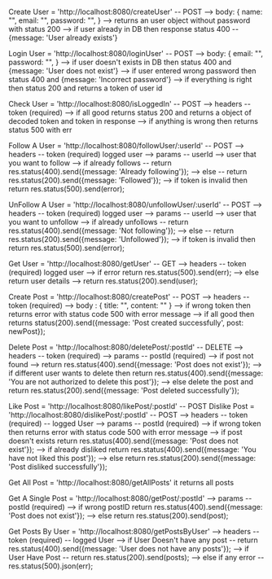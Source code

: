 Create User  = 'http://localhost:8080/createUser'     -- POST
--> body: {
    name: "",
    email: "",
    password: "",
}
--> returns an user object without password with status 200
--> if user already in DB then response status 400  -- {message: 'User already exists'}


Login User  = 'http://localhost:8080/loginUser'     -- POST
--> body: {
    email: "",
    password: "",
}
--> if user doesn't exists in DB then status 400 and {message: 'User does not exist'}
--> if user entered wrong password then status 400 and {message: 'Incorrect password'}
--> if everything is right then status 200 and returns a token of user id


Check User = 'http://localhost:8080/isLoggedIn'     -- POST
--> headers -- token  (required)
--> if all good returns status 200 and returns a object of decoded token and token in response
--> if anything is wrong then returns status 500 with err


Follow A User = 'http://localhost:8080/followUser/:userId'   -- POST
--> headers -- token (required)   logged user
--> params -- userId  --> user that you want to follow
--> if already follows -- return res.status(400).send({message: 'Already following'});
--> else  -- return res.status(200).send({message: 'Followed'});
--> if token is invalid then return res.status(500).send(error);


UnFollow A User = 'http://localhost:8080/unfollowUser/:userId'   -- POST
--> headers -- token (required)   logged user
--> params -- userId  --> user that you want to unfollow
--> if already unfollows -- return res.status(400).send({message: 'Not following'});
--> else  -- return res.status(200).send({message: 'Unfollowed'});
--> if token is invalid then return res.status(500).send(error);


Get User  = 'http://localhost:8080/getUser'   -- GET
--> headers -- token (required)   logged user
--> if error return res.status(500).send(err);
--> else return user details  --> return res.status(200).send(user);


Create Post = 'http://localhost:8080/createPost'       -- POST
--> headers -- token  (required)
--> body : {
    title: "",
    content: ""
}
--> if wrong token then returns error with status code 500 with error message
--> if all good then returns status(200).send({message: 'Post created successfully', post: newPost});

Delete Post = 'http://localhost:8080/deletePost/:postId'      -- DELETE
--> headers -- token  (required)
--> params -- postId  (required)
--> if post not found --> return res.status(400).send({message: 'Post does not exist'});
--> if different user wants to delete then return res.status(400).send({message: 'You are not authorized to delete this post'});
--> else delete the post and return res.status(200).send({message: 'Post deleted successfully'});

Like Post = 'http://localhost:8080/likePost/:postId'  -- POST
Dislike Post = 'http://localhost:8080/dislikePost/:postId'  -- POST
--> headers -- token  (required)  -- logged User
--> params -- postId  (required)
--> if wrong token then returns error with status code 500 with error message
--> if post doesn't exists return res.status(400).send({message: 'Post does not exist'});
--> if already disliked return res.status(400).send({message: 'You have not liked this post'});
--> else return res.status(200).send({message: 'Post disliked successfully'});


Get All Post = 'http://localhost:8080/getAllPosts'
it returns all posts

Get A Single Post = 'http://localhost:8080/getPost/:postId'
--> params -- postId  (required)
--> if wrong postID return res.status(400).send({message: 'Post does not exist'});
--> else return res.status(200).send(post);

Get Posts By User = 'http://localhost:8080/getPostsByUser'
--> headers -- token  (required)  -- logged User
--> if User Doesn't have any post -- return res.status(400).send({message: 'User does not have any posts'});
--> if User Have Post  -- return res.status(200).send(posts);
--> else if any error -- res.status(500).json(err);